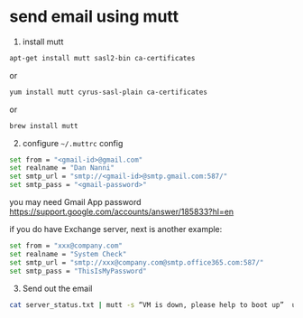 # send email using mutt
1. install mutt
```bash
apt-get install mutt sasl2-bin ca-certificates
```
or 
```bash
yum install mutt cyrus-sasl-plain ca-certificates
```
or 
```bash
brew install mutt
```

2. configure `~/.muttrc` config
```bash
set from = "<gmail-id>@gmail.com"
set realname = "Dan Nanni"
set smtp_url = "smtp://<gmail-id>@smtp.gmail.com:587/"
set smtp_pass = "<gmail-password>"
```
you may need Gmail App password https://support.google.com/accounts/answer/185833?hl=en 

if you do have Exchange server, next is another example:
```bash
set from = "xxx@company.com"
set realname = "System Check"
set smtp_url = "smtp://xxx@company.com@smtp.office365.com:587/"
set smtp_pass = "ThisIsMyPassword"
```

3. Send out the email
```bash
cat server_status.txt | mutt -s “VM is down, please help to boot up”  user1@company.com,user2@company.com -c myself@company.com -c myManager@company.com
```

